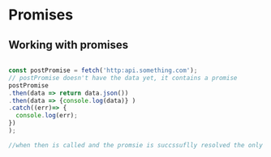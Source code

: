 # Promises

## Working with promises

```javascript

const postPromise = fetch('http:api.something.com');
// postPromise doesn't have the data yet, it contains a promise
postPromise
.then(data => return data.json())
.then(data => {console.log(data)} )
.catch((err)=> {
  console.log(err);
})
);

//when then is called and the promsie is succssuflly resolved the only we can get the data.
```


```javascript

```